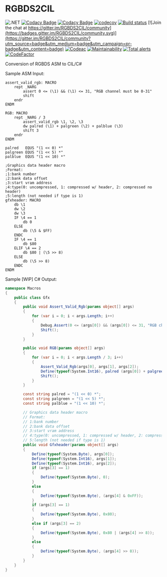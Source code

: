 # RGBDS2CIL

![.NET](https://github.com/archanox/RGBDS2CIL/workflows/.NET/badge.svg)
[![Codacy Badge](https://api.codacy.com/project/badge/Grade/8f09df7eff4a4c2fa6398596c7621347)](https://app.codacy.com/gh/archanox/RGBDS2CIL?utm_source=github.com&utm_medium=referral&utm_content=archanox/RGBDS2CIL&utm_campaign=Badge_Grade_Settings)
[![Codacy Badge](https://app.codacy.com/project/badge/Coverage/0727a59999f846388a16ee2a21652327)](https://www.codacy.com/gh/archanox/RGBDS2CIL/dashboard?utm_source=github.com&utm_medium=referral&utm_content=archanox/RGBDS2CIL&utm_campaign=Badge_Coverage)
[![codecov](https://codecov.io/gh/archanox/RGBDS2CIL/branch/master/graph/badge.svg?token=3A2O2AWWMD)](https://codecov.io/gh/archanox/RGBDS2CIL)
[![Build status](https://ci.appveyor.com/api/projects/status/jw87a3xpvde6h65h?svg=true)](https://ci.appveyor.com/project/archanox/rgbds2cil)
[![Join the chat at https://gitter.im/RGBDS2CIL/community](https://badges.gitter.im/RGBDS2CIL/community.svg)](https://gitter.im/RGBDS2CIL/community?utm_source=badge&utm_medium=badge&utm_campaign=pr-badge&utm_content=badge)
[![Codeac](https://static.codeac.io/badges/2-329877684.svg "Codeac")](https://app.codeac.io/github/archanox/RGBDS2CIL)
[![Maintainability](https://api.codeclimate.com/v1/badges/7e95c773297fee1d0fc5/maintainability)](https://codeclimate.com/github/archanox/RGBDS2CIL/maintainability)
[![Total alerts](https://img.shields.io/lgtm/alerts/g/archanox/RGBDS2CIL.svg?logo=lgtm&logoWidth=18)](https://lgtm.com/projects/g/archanox/RGBDS2CIL/alerts/)
[![CodeFactor](https://www.codefactor.io/repository/github/archanox/rgbds2cil/badge)](https://www.codefactor.io/repository/github/archanox/rgbds2cil)

Conversion of RGBDS ASM to CIL/C#

Sample ASM Input:
```assembly
assert_valid_rgb: MACRO
    rept _NARG
        assert 0 <= (\1) && (\1) <= 31, "RGB channel must be 0-31"
        shift
    endr
ENDM
    
RGB: MACRO
    rept _NARG / 3
        assert_valid_rgb \1, \2, \3
        dw palred (\1) + palgreen (\2) + palblue (\3)
        shift 3
    endr
ENDM
    
palred   EQUS "(1 << 0) *"
palgreen EQUS "(1 << 5) *"
palblue  EQUS "(1 << 10) *" 
    
;Graphics data header macro
;Format:
;1:bank number
;2:bank data offset
;3:start vram address
;4:type(0: uncompressed, 1: compressed w/ header, 2: compressed no header)
;5:length (not needed if type is 1)
gfxheader: MACRO
    db \1
    dw \2
    dw \3
    IF \4 == 1
        db 0
    ELSE 
        db (\5 & $FF)
    ENDC
    IF \4 == 1
        db $80
    ELIF \4 == 2
        db $80 | (\5 >> 8)
    ELSE
        db (\5 >> 8)
    ENDC
ENDM
```

Sample [WIP] C# Output:
```csharp
namespace Macros
{
	public class Gfx
	{
		public void Assert_Valid_Rgb(params object[] args)
		{
			for (var i = 0; i < args.Length; i++)
			{
				Debug.Assert(0 <= (args[0]) && (args[0]) <= 31, "RGB channel must be 0-31");
				Shift();
			}
		}

		public void RGB(params object[] args)
		{
			for (var i = 0; i < args.Length / 3; i++)
			{
				Assert_Valid_Rgb(args[0], args[1], args[2]);
				Define(typeof(System.Int16), palred (args[0]) + palgreen (args[1]) + palblue (args[2]));
				Shift();
			}
		}

		const string palred = "(1 << 0) *";
		const string palgreen = "(1 << 5) *";
		const string palblue = "(1 << 10) *";

		// Graphics data header macro
		// Format:
		// 1:bank number
		// 2:bank data offset
		// 3:start vram address
		// 4:type(0: uncompressed, 1: compressed w/ header, 2: compressed no header)
		// 5:length (not needed if type is 1)
		public void Gfxheader(params object[] args)
		{
			Define(typeof(System.Byte), args[0]);
			Define(typeof(System.Int16), args[1]);
			Define(typeof(System.Int16), args[2]);
			if (args[3] == 1)
			{
				Define(typeof(System.Byte), 0);
			}
			else
			{
				Define(typeof(System.Byte), (args[4] & 0xFF));
			}
			if (args[3] == 1)
			{
				Define(typeof(System.Byte), 0x80);
			}
			else if (args[3] == 2)
			{
				Define(typeof(System.Byte), 0x80 | (args[4] >> 8));
			}
			else
			{
				Define(typeof(System.Byte), (args[4] >> 8));
			}
		}
	}
}

```